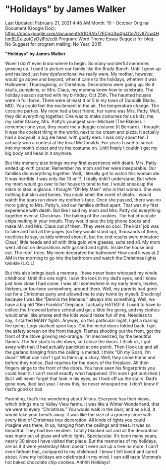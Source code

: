 # "Holidays" by James Walker

Last Updated: February 21, 2021 4:48 AM
Month: 10 - October
Original Document (Google Doc): https://docs.google.com/document/d/1ORAb77ECgU3w0g4Ce7Cv8Zsw4HhmBL0x-zotOyOylPo/edit
Program: Word Theme Essay
Suggest for blog: No
Suggest for program mailing: No
Year: 2015

**"Holidays" by James Walker**

Wow! I don’t even know where to begin. So many wonderful memories growing up. I used to picture our family like the Brady Bunch. Until I grew up and realized just how dysfunctional we really were. My mother, however, would go above and beyond, when it came to the holidays, whether it was Halloween, Thanksgiving, or Christmas. Decorations were going up. Be it skulls, pumpkins, or Mrs. Claus, my momma knew how to celebrate. The holiday season started with my birthday, Oct 25th. The haunted houses were in full force. There were at least 4 or 5 in my town of Dundalk (Balto, MD). You could feel the excitement in the air. The temperature change. The costume parties. My mom had a best friend, her name was Mrs. Patty. Well, they did everything together. One was to make costumes for us kids; me, my sister Stacey, Mrs. Patty’s youngest son--Michael (The Blakes). I remember one year, they made me a doggie costume (It Bernard). I thought it was the coolest thing in the world, next to ice cream and pizza. It actually had a bodysuit, a big ale head, with goofy ears. I was only about ten. I actually won a contest at the local McDonalds. For years I used to sneak into my mom’s closet and try the costume on. Until finally I couldn’t get my big body and head in it anymore.

But this memory also brings me my first experience with death. Mrs. Patty ended up with cancer. Remember my mom and her were inseparable. Our families did everything together. Well, I literally got to watch this woman die. It was horrible. I was only like 10 or 11. I really didn’t understand. But when my mom would go over to her house to tend to her, I would sneak up the stairs to steal a glance. I thought “Oh My Meel” who is that woman. She was nothing but skin and bones. You could smell the scent of death. I would watch the tears run down my mother’s face. Once she passed, there was no more going to Mrs. Patty’s, and our families drifted apart. That was my first experience with death. But like I said my mom and Mrs. Patty did everything together even at Christmas. The baking of the cookies. The hot chocolate chips melting in your mouth. They would take the big phone books and make Mr. and Mrs. Claus out of them. They were so cool. The kids’ job was to take and fold all the pages (so they would stand up), thousands of them, needless to say, us kids whined about it, but the end results were miniature Claus’, little heads and all with little gold wire glasses, suits and all. My mom went all out on decorations with garland and lights. Inside the house and out. The roof, trees. My mom decorated the bathroom! How cool it was at 2 AM in the morning to go into the bathroom and watch the Christmas lights twinkle (L.O.L)

But this also brings back a memory. I have never been whooped my whole childhood. Until this one night. I saw the look in my dad’s eyes, and I knew just how close I had come. I was still somewhere in my early teens, twelve, thirteen, or fourteen somewhere, around there. Well, my parents had gone out for a Christmas party and allowed me to stay home by myself. Shocking! because I was like “Dennis the Menace,” always into something. Well, we have a big old “Ben Franklin” fireplace. I actually HATED! it. I used to have to collect the firewood before school and get a little fire going, and my clothes would smell like smoke and the kids would make fun of me. Needless to say, it started MANY fights. Anyway, on this particular night, I get a roaring fire going. Logs stacked upon logs. Got the metal doors folded back. I got the safety screen on the front thaugh. Flames shooting out the front, got the front of the stove glowing red-orange. I’m mesmerized, by the beautiful flames. The fire starts to die down, so I close the doors. I think ok, I got away with that (I had actually panicked at one point). Then I look up and all the garland hanging from the ceiling is melted. I think “Oh my Gosh, I’m dead!” What can I do? I got to think up a story. Well, they come home and before they notice, Dad reaches for the doors of the fireplace. All then fingers singe to the front of the doors. You have seen his fingerprints you could hear it. I can’t recall exactly what happened. (I’m sure I got punished.) But I will never forget that look in his eyes, as I took off up the stairs. Dad’s gone now, died last year. I know this, he never whooped me. I don’t know if that’s good or bad.

Parenting, that’s like wondering about Aliens. Everyone has their views, which brings me to Valley View farms. It was like a Winter Wonderland, that we went to every “Christmas.” You would walk in the door, and as a kid, it would take your breath away. It was like the size of a grocery store with every kind of Christmas tree decoration. All kinds of lights you could imagine was there, lit up, hanging from the ceilings and trees. It was so beautiful. They had live reindeer. Totally blacked out and all the decoration was made out of glass and white lights. Spectacular. It’s been many years, nearly 30 since I have visited that place. But the memories of my holidays, are as if it were yesterday! Mom doesn’t even put up a tree no more. I can’t even fathom that, compared to my childhood. I know I felt loved and cared about. Now my holidays are celebrated in my mind. I can still taste Momma’s hot baked chocolate chip cookies. Ahhhh Holidays!
